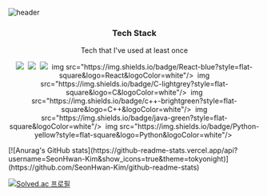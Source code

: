 ![header](https://capsule-render.vercel.app/api?type=waving&color=auto&height=250&section=header&text=SEONHWANKIM&fontSize=70)


<h3 align="center">Tech Stack</h3>

<p align="center">Tech that I've used at least once</p>

<p align="center">
<img src="https://img.shields.io/badge/html-blue?style=flat-square&logo=html5&logoColor=white"/></a>&nbsp
<img src="https://img.shields.io/badge/css-red?style=flat-square&logo=css3&logoColor=white"/></a>&nbsp
<img src="https://img.shields.io/badge/Javascript-orange?style=flat-square&logo=JavaScript&logoColor=white"/></a>&nbsp
img src="https://img.shields.io/badge/React-blue?style=flat-square&logo=React&logoColor=white"/></a>&nbsp
img src="https://img.shields.io/badge/C-lightgrey?style=flat-square&logo=C&logoColor=white"/></a>&nbsp
img src="https://img.shields.io/badge/c++-brightgreen?style=flat-square&logo=C++&logoColor=white"/></a>&nbsp
img src="https://img.shields.io/badge/java-green?style=flat-square&logoColor=white"/></a>&nbsp
img src="https://img.shields.io/badge/Python-yellow?style=flat-square&logo=Python&logoColor=white"/></a>&nbsp

</p>
[![Anurag's GitHub stats](https://github-readme-stats.vercel.app/api?username=SeonHwan-Kim&show_icons=true&theme=tokyonight)](https://github.com/SeonHwan-Kim/github-readme-stats)


[![Solved.ac
프로필](http://mazassumnida.wtf/api/v2/generate_badge?boj=daniel4647)](https://solved.ac/daniel4647)


